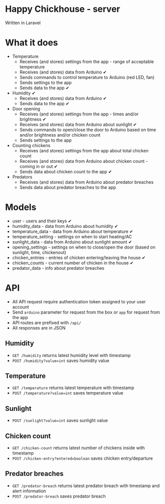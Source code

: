 # Happy Chickhouse - server
Written in Laravel

# What it does
- Temperature
    - Receives (and stores) settings from the app - range of acceptable temperature
    - Receives (and stores) data from Arduino ✔
    - Sends commands to control temperature to Arduino (red LED, fan)
    - Sends settings to the app
    - Sends data to the app ✔
- Humidity ‎✔
    - Receives (and stores) data from Arduino ‎✔
    - Sends data to the app ‎✔
- Door opening
    - Receives (and stores) settings from the app - times and/or brightness ✔
    - Receives (and stores) data from Arduino about sunlight ✔
    - Sends commands to open/close the door to Arduino based on time and/or brightness and/or chicken count
    - Sends settings to the app
- Counting chickens
    - Receives (and stores) settings from the app about total chicken count
    - Receives (and stores) data from Arduino about chicken count - coming in or out ✔ 
    - Sends data about chicken count to the app ✔
- Predators
    - Receives (and stores) data from Arduino about predator breaches
    - Sends data about predator breaches to the app
    
# Models
- user - users and their keys ‎✔
- humidity_data - data from Arduino about humidity‎ ✔
- temperature_data - data from Arduino about temperature ✔
- temperature_setting - settings on when to start heating/AC
- sunlight_data - data from Arduino about sunlight amount ✔
- opening_settings - settings on when to close/open the door (based on sunlight, time, chickenout)
- chicken_entries - entries of chicken entering/leaving the house ✔
- chicken_counts - current number of chicken in the house ✔
- predator_data - info about predator breaches

# API
- All API request require authentication token assigned to your user account
- Send `arduino` parameter for request from the box or `app` for request from the app
- API routes are prefixed with `/api/`
- All responses are in JSON

## Humidity
- `GET /humidity` returns latest humidity level with timestamp
- `POST /humidity?value=int` saves humidity value 

## Temperature
- `GET /temperature` returns latest temperature with timestamp
- `POST /temperature?value=int` saves temperature value 

## Sunlight
- `POST /sunlight?value=int` saves sunlight value

## Chicken count
- `GET /chicken-count` returns latest number of chickens inside with timestamp
- `POST /chicken-entry?entered=boolean` saves chicken entry/departure

## Predator breaches
- `GET /predator-breach` returns latest predator breach with timestamp and alert information
- `POST /predator-breach` saves predator breach